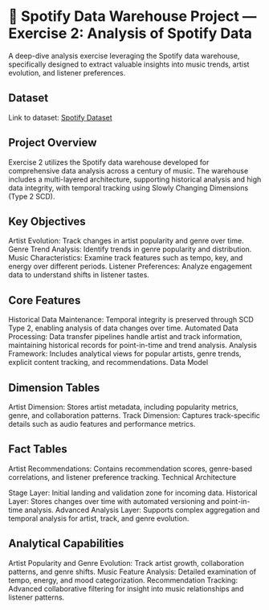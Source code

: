# 🎵 Spotify Data Warehouse Project — Exercise 2: Analysis of Spotify Data

A deep-dive analysis exercise leveraging the Spotify data warehouse, specifically designed to extract valuable insights into music trends, artist evolution, and listener preferences.

## Dataset
Link to dataset: [Spotify Dataset](https://www.kaggle.com/datasets/yamaerenay/spotify-dataset-19212020-600k-tracks)

## Project Overview
Exercise 2 utilizes the Spotify data warehouse developed for comprehensive data analysis across a century of music.
The warehouse includes a multi-layered architecture, supporting historical analysis and high data integrity,
with temporal tracking using Slowly Changing Dimensions (Type 2 SCD).

## Key Objectives

Artist Evolution: Track changes in artist popularity and genre over time.
Genre Trend Analysis: Identify trends in genre popularity and distribution.
Music Characteristics: Examine track features such as tempo, key, and energy over different periods.
Listener Preferences: Analyze engagement data to understand shifts in listener tastes.

## Core Features

Historical Data Maintenance: Temporal integrity is preserved through SCD Type 2, enabling analysis of data changes over time.
Automated Data Processing: Data transfer pipelines handle artist and track information, maintaining historical records for point-in-time and trend analysis.
Analysis Framework: Includes analytical views for popular artists, genre trends, explicit content tracking, and recommendations.
Data Model

## Dimension Tables

Artist Dimension: Stores artist metadata, including popularity metrics, genre, and collaboration patterns.
Track Dimension: Captures track-specific details such as audio features and performance metrics.

## Fact Tables

Artist Recommendations: Contains recommendation scores, genre-based correlations, and listener preference tracking.
Technical Architecture

Stage Layer: Initial landing and validation zone for incoming data.
Historical Layer: Stores changes over time with automated versioning and point-in-time analysis.
Advanced Analysis Layer: Supports complex aggregation and temporal analysis for artist, track, and genre evolution.

## Analytical Capabilities

Artist Popularity and Genre Evolution: Track artist growth, collaboration patterns, and genre shifts.
Music Feature Analysis: Detailed examination of tempo, energy, and mood categorization.
Recommendation Tracking: Advanced collaborative filtering for insight into music relationships and listener patterns.
